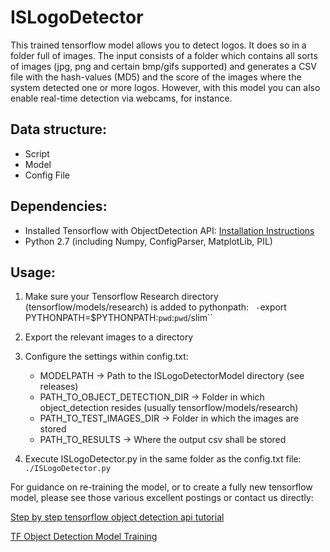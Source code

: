 # ISLogoDetector
This trained tensorflow model allows you to detect logos. It does so in a folder full of images. The input consists of a folder which contains all sorts of images (jpg, png and certain bmp/gifs supported) and generates a CSV file with the hash-values (MD5) and the score of the images where the system detected one or more logos. However, with this model you can also enable real-time detection via webcams, for instance.

## Data structure:
- Script
- Model
- Config File

## Dependencies:
- Installed Tensorflow with ObjectDetection API: [Installation Instructions](https://github.com/tensorflow/models/blob/master/research/object_detection/g3doc/installation.md)
- Python 2.7 (including Numpy, ConfigParser, MatplotLib, PIL)

## Usage:
1) Make sure your Tensorflow Research directory (tensorflow/models/research) is added to pythonpath:
`  - `export PYTHONPATH=$PYTHONPATH:`pwd`:`pwd`/slim``

2) Export the relevant images to a directory

3) Configure the settings within config.txt:
   - MODELPATH → Path to the ISLogoDetectorModel directory (see releases)
   - PATH_TO_OBJECT_DETECTION_DIR → Folder in which object_detection resides (usually tensorflow/models/research)
   - PATH_TO_TEST_IMAGES_DIR → Folder in which the images are stored
   - PATH_TO_RESULTS → Where the output csv shall be stored

4) Execute ISLogoDetector.py in the same folder as the config.txt file:
`./ISLogoDetector.py`

For guidance on re-training the model, or to create a fully new tensorflow model, please see those various excellent postings or contact us directly: 

[Step by step tensorflow object detection api tutorial](https://medium.com/@WuStangDan/step-by-step-tensorflow-object-detection-api-tutorial-part-1-selecting-a-model-a02b6aabe39e)

[TF Object Detection Model Training](https://gist.github.com/douglasrizzo/c70e186678f126f1b9005ca83d8bd2ce)
